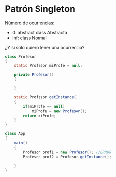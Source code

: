 # Patrón Singleton

Número de ocurrencias:
- 0: abstract class Abstracta
- inf: class Normal

¿Y si solo quiero tener una ocurrencia?

```java
class Profesor
{
	static Profesor miProfe = null;

	private Profesor()
	{

	}

	static Profesor getInstance()
	{
		if(miProfe == null)
			miProfe = new Profesor();
		return miProfe;
	}
}
```

```java
class App
{
	main()
	{
		Profesor prof1 = new Profesor(); //ERROR
		Profesor prof2 = Profesor.getInstance();

	}
}
```
